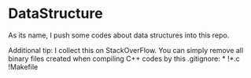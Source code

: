 # DataStructure
As its name, I push some codes about data structures into this repo.

Additional tip: I collect this on StackOverFlow. You can simply remove all binary files created when compiling C++ codes by this .gitignore:
*
!*.c
!Makefile
